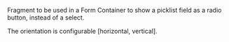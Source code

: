 Fragment to be used in a Form Container to show a picklist field as a radio button, instead of a select.

The orientation is configurable [horizontal, vertical].
